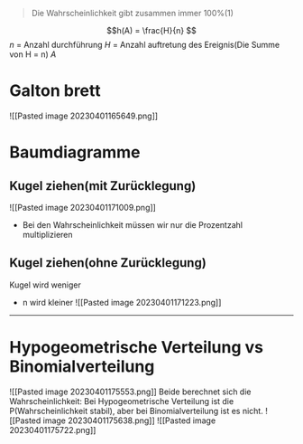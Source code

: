 > Die Wahrscheinlichkeit gibt zusammen immer 100%(1)

$$h(A) = \frac{H}{n} $$ *n* = Anzahl durchführung *H* = Anzahl auftretung des Ereignis(Die Summe von H = n) *A*

# Galton brett
![[Pasted image 20230401165649.png]]


# Baumdiagramme
## Kugel ziehen(mit Zurücklegung)
![[Pasted image 20230401171009.png]]
- Bei den Wahrscheinlichkeit müssen wir nur die Prozentzahl multiplizieren

## Kugel ziehen(ohne Zurücklegung)
Kugel wird weniger
- n wird kleiner
![[Pasted image 20230401171223.png]]


---

# Hypogeometrische Verteilung vs Binomialverteilung
![[Pasted image 20230401175553.png]]
Beide berechnet sich die Wahrscheinlichkeit: Bei Hypogeometrische Verteilung ist die P(Wahrscheinlichkeit stabil), aber bei Binomialverteilung ist es nicht.
![[Pasted image 20230401175638.png]]
![[Pasted image 20230401175722.png]]